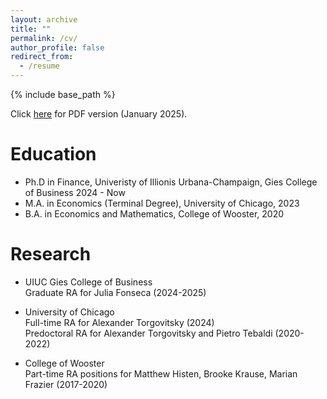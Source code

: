 ```yaml
---
layout: archive
title: ""
permalink: /cv/
author_profile: false
redirect_from:
  - /resume
---
```


{% include base_path %}

Click [here](https://drive.google.com/file/d/1K24iUAvshwUJMkMthuDbaGY2PHg4LQoF/view?usp=sharing) for PDF version (January 2025).

Education
======
* Ph.D in Finance, Univeristy of Illionis Urbana-Champaign, Gies College of Business 2024 - Now
* M.A. in Economics (Terminal Degree), University of Chicago, 2023
* B.A. in Economics and Mathematics, College of Wooster, 2020

Research
======
* UIUC Gies College of Business<br>
  Graduate RA for Julia Fonseca (2024-2025)

* University of Chicago<br>
  Full-time RA for Alexander Torgovitsky (2024)<br>
  Predoctoral RA for Alexander Torgovitsky and Pietro Tebaldi (2020-2022)

* College of Wooster<br>
  Part-time RA positions for Matthew Histen, Brooke Krause, Marian Frazier (2017-2020)
  